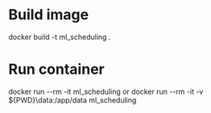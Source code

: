 # Build image
docker build -t ml_scheduling .

# Run container
docker run --rm -it ml_scheduling
or
docker run --rm -it -v ${PWD}\data:/app/data ml_scheduling


